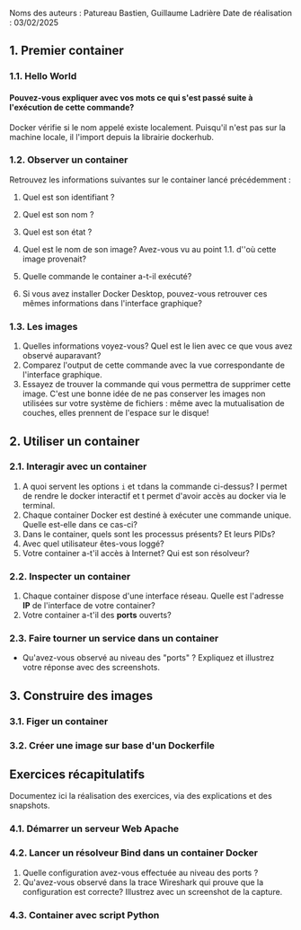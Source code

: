 
Noms des auteurs :  Patureau Bastien, Guillaume Ladrière
Date de réalisation : 03/02/2025


## 1. Premier container

### 1.1. Hello World 

#### Pouvez-vous expliquer avec vos mots ce qui s'est passé suite à l'exécution de cette commande? 

Docker vérifie si le nom appelé existe localement. Puisqu'il n'est pas sur la machine locale, il l'import depuis la librairie dockerhub.

### 1.2.  Observer un container


Retrouvez les informations suivantes sur le container lancé précédemment : 
1. Quel est son identifiant ? 

2. Quel est son nom ? 
3. Quel est son état ? 
4. Quel est le nom de son image?  Avez-vous vu au point 1.1. d''où cette image provenait?  
5. Quelle commande le container a-t-il exécuté? 
6. Si vous avez installer Docker Desktop, pouvez-vous retrouver ces mêmes informations dans l'interface graphique? 

### 1.3. Les images 

1. Quelles informations voyez-vous?  Quel est le lien avec ce que vous avez observé auparavant? 
2. Comparez l'output de cette commande avec la vue correspondante de l'interface graphique.  
3. Essayez de trouver la commande qui vous permettra de supprimer cette image.  C'est une bonne idée de ne pas conserver les images non utilisées sur votre système de fichiers : même avec la mutualisation de couches, elles prennent de l'espace sur le disque! 

## 2. Utiliser un container

### 2.1. Interagir avec un container

1. A quoi servent les options ```i``` et ```t```dans la commande ci-dessus? 
I permet de rendre le docker interactif et t permet d'avoir accès au docker via le terminal.
2. Chaque container Docker est destiné à exécuter une commande unique.  Quelle est-elle dans ce cas-ci? 
3. Dans le container, quels sont les processus présents?  Et leurs PIDs? 
4. Avec quel utilisateur êtes-vous loggé? 
5. Votre container a-t'il accès à Internet?  Qui est son résolveur? 

### 2.2. Inspecter un container


1. Chaque container dispose d'une interface réseau.  Quelle est l'adresse **IP** de l'interface de votre container? 
2.  Votre container a-t'il des **ports** ouverts?  


### 2.3. Faire tourner un service dans un container



- Qu'avez-vous observé au niveau des "ports" ?  Expliquez et illustrez votre réponse avec des screenshots. 


## 3. Construire des images

### 3.1. Figer un container 


### 3.2. Créer une image sur base d'un Dockerfile


## Exercices récapitulatifs

Documentez ici la réalisation des exercices, via des explications et des snapshots. 
### 4.1. Démarrer un serveur Web Apache


### 4.2. Lancer un résolveur Bind dans un container Docker

1. Quelle configuration avez-vous effectuée au niveau des ports ? 
2. Qu'avez-vous observé dans la trace Wireshark qui prouve que la configuration est correcte?  Illustrez avec un screenshot de la capture. 

### 4.3. Container avec script Python
